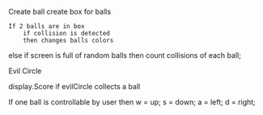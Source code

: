 Create ball
create box for balls

    If 2 balls are in box
        if collision is detected
        then changes balls colors
else
    if screen is full of random balls
        then count collisions of each ball;

Evil Circle

display.Score if evilCircle collects a ball

If one ball is controllable by user
    then w = up;
         s = down;
         a = left;
         d = right;

    
